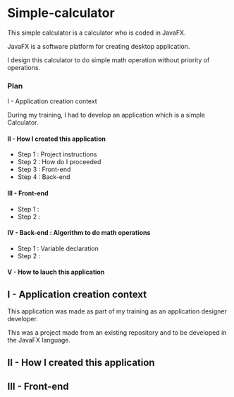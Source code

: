 # Simple-calculator

This simple calculator is a calculator who is coded in JavaFX.

JavaFX is a software platform for creating desktop application.

I design this calculator to do simple math operation without priority of operations.


### Plan

I - Application creation context

During my training, I had to develop an application which is a simple Calculator.

#### II - How I created this application

 - Step 1 : Project instructions
 - Step 2 : How do I proceeded
 - Step 3 : Front-end
 - Step 4 : Back-end


#### III - Front-end

 - Step 1 : 
 - Step 2 : 



#### IV - Back-end : Algorithm to do math operations

 - Step 1 : Variable declaration
 - Step 2 : 


#### V - How to lauch this application




## I - Application creation context

This application was made as part of my training as an application designer developer.

This was a project made from an existing repository and to be developed in the JavaFX language.


## II - How I created this application


##  III - Front-end